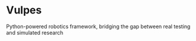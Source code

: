 # Vulpes
Python-powered robotics framework, bridging the gap between real testing and simulated research
